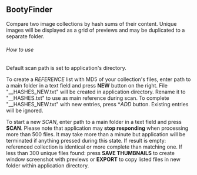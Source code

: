 ## BootyFinder

Compare two image collections by hash sums of their content. Unique images will be displayed as a grid of previews and may be duplicated to a separate folder.

###### How to use
Default scan path is set to application's directory.

To create a *REFERENCE* list with MD5 of your collection's files, enter path to a main folder in a text field and press **NEW** button on the right.
File "__HASHES_NEW.txt" will be created in application directory. Rename it to "__HASHES.txt" to use as main reference during scan.
To complete "__HASHES_NEW.txt" with new entries, press **ADD* button. Existing entries will be ignored.

To start a new *SCAN*, enter path to a main folder in a text field and press **SCAN**. Please note that application may **stop responding** when processing more than 500 files. It may take more than a minute but application will be terminated if anything pressed during this state.
If result is empty: referenced collection is identical or more complete than matching one.
If less than 300 unique files found: press **SAVE THUMBNAILS** to create window screenshot with previews or **EXPORT** to copy listed files in new folder within application directory.
